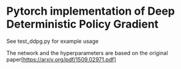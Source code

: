 # Pytorch implementation of Deep Deterministic Policy Gradient

See test_ddpg.py for example usage

The network and the hyperparameters are based on the original paper[https://arxiv.org/pdf/1509.02971.pdf]
